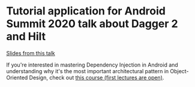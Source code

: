 # Tutorial application for Android Summit 2020 talk about Dagger 2 and Hilt

[Slides from this talk](https://www.slideshare.net/VasiliyZukanov/dagger-hilt-pros-and-cons-android-summit-2020)

If you're interested in mastering Dependency Injection in Android and understanding why it's the most important architectural pattern in Object-Oriented Design, check out [this course (first lectures are open)](https://www.techyourchance.com/courses/android-dependency-injection-with-dagger-2-and-hilt/). 
